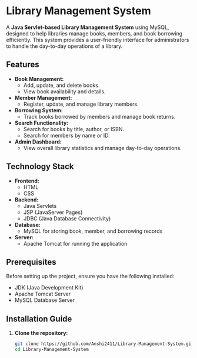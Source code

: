 
# Library Management System

A **Java Servlet-based Library Management System** using MySQL, designed to help libraries manage books, members, and book borrowing efficiently. This system provides a user-friendly interface for administrators to handle the day-to-day operations of a library.

## Features

- **Book Management:** 
  - Add, update, and delete books.
  - View book availability and details.
- **Member Management:** 
  - Register, update, and manage library members.
- **Borrowing System:** 
  - Track books borrowed by members and manage book returns.
- **Search Functionality:** 
  - Search for books by title, author, or ISBN.
  - Search for members by name or ID.
- **Admin Dashboard:** 
  - View overall library statistics and manage day-to-day operations.

## Technology Stack

- **Frontend:** 
  - HTML
  - CSS
- **Backend:** 
  - Java Servlets
  - JSP (JavaServer Pages)
  - JDBC (Java Database Connectivity)
- **Database:** 
  - MySQL for storing book, member, and borrowing records
- **Server:** 
  - Apache Tomcat for running the application

## Prerequisites

Before setting up the project, ensure you have the following installed:

- JDK (Java Development Kit)
- Apache Tomcat Server
- MySQL Database Server

## Installation Guide

1. **Clone the repository:**
   
   ```bash
   git clone https://github.com/Anshi2411/Library-Management-System.git
   cd Library-Management-System
